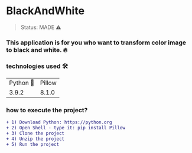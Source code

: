 # BlackAndWhite

  > Status: MADE ⚠️

### This application is for you who want to transform color image to black and white. 🔥

### technologies used 🛠️

<table>
   <tr>
     <td>
       Python 🐍
     </td>
     <td>
       Pillow
     </td>
   </tr>
   <tr>
     <td>
       3.9.2
     </td>
     <td>
       8.1.0
     </td>
   </tr>
</table>

### how to execute the project?
```diff
+ 1) Download Python: https://python.org
+ 2) Open Shell - type it: pip install Pillow
+ 3) Clone the project
+ 4) Unzip the project
+ 5) Run the project
```
